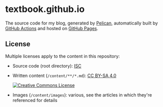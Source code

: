 textbook.github.io
==================

The source code for my blog, generated by [Pelican], automatically built by
[GitHub Actions][gha] and hosted on [GitHub Pages][ghp].

License
-------

Multiple licenses apply to the content in this repository:

 - Source code (root directory): [ISC](./LICENSE)

 - Written content (`/content/**/*.md`): [CC BY-SA 4.0](./content/extra/LICENSE)

    [![Creative Commons License][license-badge]][license]

 - Images (`/content/images`): various, see the articles in which they're 
   referenced for details

  [gha]: https://github.com/features/actions
  [ghp]: https://pages.github.com/
  [license]: http://creativecommons.org/licenses/by-sa/4.0/
  [license-badge]: https://i.creativecommons.org/l/by-sa/4.0/88x31.png
  [pelican]: http://getpelican.com/
